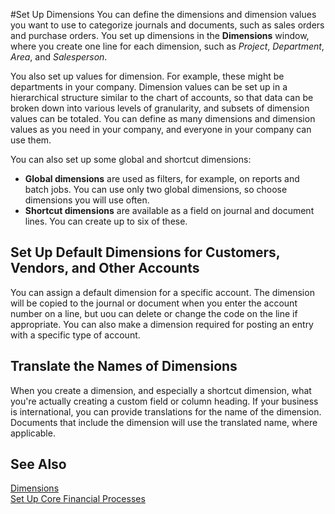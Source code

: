 <properties
                pageTitle="Set Up Dimensions| Financials"
                description="Describes how to set up dimensions."
                services="project-madeira"
                documentationCenter=""
                authors="bholtorf"/>

<tags
    ms.service="project-madeira"
    ms.topic="article"
    ms.devlang="na"
    ms.tgt_pltfrm="na"
    ms.workload="na"
    ms.date="10/24/2016"
    ms.author="bholtorf" />

#Set Up Dimensions
You can define the dimensions and dimension values you want to use to categorize journals and documents, such as sales orders and purchase orders. You set up dimensions in the **Dimensions** window, where you create one line for each dimension, such as *Project*, *Department*, *Area*, and *Salesperson*.

You also set up values for dimension. For example, these might be departments in your company. Dimension values can be set up in a hierarchical structure similar to the chart of accounts, so that data can be broken down into various levels of granularity, and subsets of dimension values can be totaled. You can define as many dimensions and dimension values as you need in your company, and everyone in your company can use them.

You can also set up some global and shortcut dimensions:  
  
- **Global dimensions** are used as filters, for example, on reports and batch jobs. You can use only two global dimensions, so choose dimensions you will use often. 
- **Shortcut dimensions** are available as a field on journal and document lines. You can create up to six of these.  
  
## Set Up Default Dimensions for Customers, Vendors, and Other Accounts  
You can assign a default dimension for a specific account. The dimension will be copied to the journal or document when you enter the account number on a line, but uou can delete or change the code on the line if appropriate. You can also make a dimension required for posting an entry with a specific type of account.  

## Translate the Names of Dimensions
When you create a dimension, and especially a shortcut dimension, what you're actually creating a custom field or column heading. If your business is international, you can provide translations for the name of the dimension. Documents that include the dimension will use the translated name, where applicable.   
  
## See Also  
[Dimensions](finance-dimensions.md)  
[Set Up Core Financial Processes](finance-setup-finance.md)
